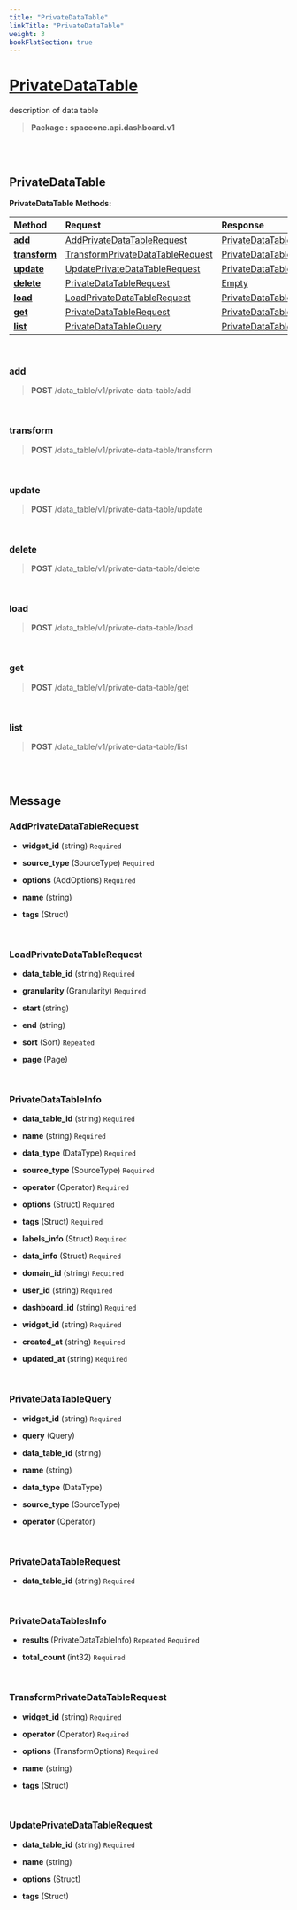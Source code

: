 ```yaml
---
title: "PrivateDataTable"
linkTitle: "PrivateDataTable"
weight: 3
bookFlatSection: true
---
```

# [PrivateDataTable](#PrivateDataTable)
description of data table


>  **Package : spaceone.api.dashboard.v1**

<br>
<br>

## PrivateDataTable





**PrivateDataTable Methods:**


| Method | Request | Response |
| :----- | :-------- | :-------- |
| [**add**](./PrivateDataTable#add) | [AddPrivateDataTableRequest](PrivateDataTable#addprivatedatatablerequest) | [PrivateDataTableInfo](PrivateDataTable#privatedatatableinfo) |
| [**transform**](./PrivateDataTable#transform) | [TransformPrivateDataTableRequest](PrivateDataTable#transformprivatedatatablerequest) | [PrivateDataTableInfo](PrivateDataTable#privatedatatableinfo) |
| [**update**](./PrivateDataTable#update) | [UpdatePrivateDataTableRequest](PrivateDataTable#updateprivatedatatablerequest) | [PrivateDataTableInfo](PrivateDataTable#privatedatatableinfo) |
| [**delete**](./PrivateDataTable#delete) | [PrivateDataTableRequest](PrivateDataTable#privatedatatablerequest) | [Empty](PrivateDataTable#empty) |
| [**load**](./PrivateDataTable#load) | [LoadPrivateDataTableRequest](PrivateDataTable#loadprivatedatatablerequest) | [PrivateDataTableInfo](PrivateDataTable#privatedatatableinfo) |
| [**get**](./PrivateDataTable#get) | [PrivateDataTableRequest](PrivateDataTable#privatedatatablerequest) | [PrivateDataTableInfo](PrivateDataTable#privatedatatableinfo) |
| [**list**](./PrivateDataTable#list) | [PrivateDataTableQuery](PrivateDataTable#privatedatatablequery) | [PrivateDataTablesInfo](PrivateDataTable#privatedatatablesinfo) |



    
<br>

### add





> **POST** /data_table/v1/private-data-table/add
>






    
<br>

### transform





> **POST** /data_table/v1/private-data-table/transform
>






    
<br>

### update





> **POST** /data_table/v1/private-data-table/update
>






    
<br>

### delete





> **POST** /data_table/v1/private-data-table/delete
>






    
<br>

### load





> **POST** /data_table/v1/private-data-table/load
>






    
<br>

### get





> **POST** /data_table/v1/private-data-table/get
>






    
<br>

### list





> **POST** /data_table/v1/private-data-table/list
>






    


<br>
<br>

## Message



### AddPrivateDataTableRequest
* **widget_id** (string)   `Required` 

    
* **source_type** (SourceType)   `Required` 

    
* **options** (AddOptions)   `Required` 

    
* **name** (string)  

    
* **tags** (Struct)  

    <br>

### LoadPrivateDataTableRequest
* **data_table_id** (string)   `Required` 

    
* **granularity** (Granularity)   `Required` 

    
* **start** (string)  

    
* **end** (string)  

    
* **sort** (Sort)  `Repeated`   

    
* **page** (Page)  

    <br>

### PrivateDataTableInfo
* **data_table_id** (string)   `Required` 

    
* **name** (string)   `Required` 

    
* **data_type** (DataType)   `Required` 

    
* **source_type** (SourceType)   `Required` 

    
* **operator** (Operator)   `Required` 

    
* **options** (Struct)   `Required` 

    
* **tags** (Struct)   `Required` 

    
* **labels_info** (Struct)   `Required` 

    
* **data_info** (Struct)   `Required` 

    
* **domain_id** (string)   `Required` 

    
* **user_id** (string)   `Required` 

    
* **dashboard_id** (string)   `Required` 

    
* **widget_id** (string)   `Required` 

    
* **created_at** (string)   `Required` 

    
* **updated_at** (string)   `Required` 

    <br>

### PrivateDataTableQuery
* **widget_id** (string)   `Required` 

    
* **query** (Query)  

    
* **data_table_id** (string)  

    
* **name** (string)  

    
* **data_type** (DataType)  

    
* **source_type** (SourceType)  

    
* **operator** (Operator)  

    <br>

### PrivateDataTableRequest
* **data_table_id** (string)   `Required` 

    <br>

### PrivateDataTablesInfo
* **results** (PrivateDataTableInfo)  `Repeated`    `Required` 

    
* **total_count** (int32)   `Required` 

    <br>

### TransformPrivateDataTableRequest
* **widget_id** (string)   `Required` 

    
* **operator** (Operator)   `Required` 

    
* **options** (TransformOptions)   `Required` 

    
* **name** (string)  

    
* **tags** (Struct)  

    <br>

### UpdatePrivateDataTableRequest
* **data_table_id** (string)   `Required` 

    
* **name** (string)  

    
* **options** (Struct)  

    
* **tags** (Struct)  

    <br>
